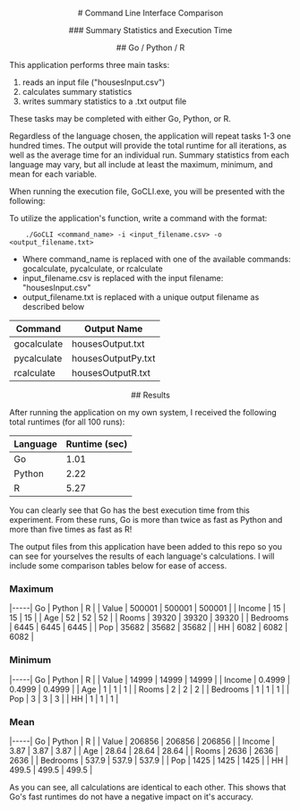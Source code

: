 <p style = "text-align: center;">
# Command Line Interface Comparison
</p>

<p style = "text-align: center;">
### Summary Statistics and Execution Time
</p>

<p style = "text-align: center;">
## Go / Python / R
</p>

This application performs three main tasks:
1. reads an input file ("housesInput.csv")
2. calculates summary statistics
3. writes summary statistics to a .txt output file

These tasks may be completed with either Go, Python, or R.

Regardless of the language chosen, the application will repeat tasks 1-3 one hundred times. The output will provide the total runtime for all iterations, as well as the average time for an individual run. Summary statistics from each language may vary, but all include at least the maximum, minimum, and mean for each variable.

When running the execution file, GoCLI.exe, you will be presented with the following:


To utilize the application's function, write a command with the format:
```
    ./GoCLI <command_name> -i <input_filename.csv> -o <output_filename.txt>
```

- Where command_name is replaced with one of the available commands: gocalculate, pycalculate, or rcalculate
- input_filename.csv is replaced with the input filename: "housesInput.csv"
- output_filename.txt is replaced with a unique output filename as described below

|   Command   |     Output Name    |
|-------------|--------------------|
| gocalculate | housesOutput.txt   |
| pycalculate | housesOutputPy.txt |
| rcalculate  | housesOutputR.txt  |


<p style = "text-align: center;">
## Results
</p>

After running the application on my own system, I received the following total runtimes (for all 100 runs):

| Language | Runtime (sec) |
|----------|---------------|
| Go       | 1.01          |
| Python   | 2.22          |
| R        | 5.27          |

You can clearly see that Go has the best execution time from this experiment. From these runs, Go is more than twice as fast as Python and more than five times as fast as R!

The output files from this application have been added to this repo so you can see for yourselves the results of each language's calculations. I will include some comparison tables below for ease of access.

### Maximum
|-----| Go | Python | R |
| Value | 500001 | 500001 | 500001 |
| Income | 15 | 15 | 15 |
| Age | 52 | 52 | 52 |
| Rooms | 39320 | 39320 | 39320 |
| Bedrooms | 6445 | 6445 | 6445 |
| Pop | 35682 | 35682 | 35682 |
| HH | 6082 | 6082 | 6082 |

### Minimum
|-----| Go | Python | R |
| Value | 14999 | 14999 | 14999 |
| Income | 0.4999 | 0.4999 | 0.4999 |
| Age | 1 | 1 | 1 |
| Rooms | 2 | 2 | 2 |
| Bedrooms | 1 | 1 | 1 |
| Pop | 3 | 3 | 3 |
| HH | 1 | 1 | 1 |


### Mean
|-----| Go | Python | R |
| Value | 206856 | 206856 | 206856 |
| Income | 3.87 | 3.87 | 3.87 |
| Age | 28.64 | 28.64 | 28.64 |
| Rooms | 2636 | 2636 | 2636 |
| Bedrooms | 537.9 | 537.9 | 537.9 |
| Pop | 1425 | 1425 | 1425 |
| HH | 499.5 | 499.5 | 499.5 |

As you can see, all calculations are identical to each other. This shows that Go's fast runtimes do not have a negative impact on it's accuracy.